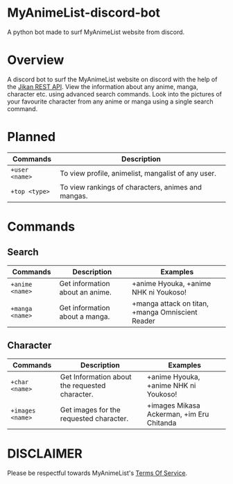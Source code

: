 # MyAnimeList-discord-bot
A python bot made to surf MyAnimeList website from discord.
# Overview 
A discord bot to surf the MyAnimeList website on discord with the help of the [Jikan REST API](https://github.com/jikan-me/jikan-rest). View the information about any anime, manga, character etc. using advanced search commands. Look into the pictures of your favourite character from any anime or manga using a single search command. 
# Planned
| Commands      | Description |
| ----------- | ----------- |
| `+user <name>`      |  To view profile, animelist, mangalist of any user.      |
| `+top <type>`   | To view rankings of characters, animes and mangas.        |
# Commands 
## Search
| Commands | Description | Examples|
| --- | ----------- |---------|
| `+anime <name>` | Get information about an anime. |+anime Hyouka, +anime NHK ni Youkoso!|
|`+manga <name>` | Get information about a manga. |+manga attack on titan, +manga Omniscient Reader|


## Character
| Commands | Description | Examples|
| --- | ----------- |---------|
| `+char <name>` | Get Information about the requested character. |+anime Hyouka, +anime NHK ni Youkoso!|
|`+images <name>` | Get images for the requested character. |+images Mikasa Ackerman, +im Eru Chitanda|


# DISCLAIMER
Please be respectful towards MyAnimeList's [Terms Of Service](https://myanimelist.net/about/terms_of_use).


